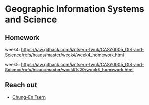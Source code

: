 # Geographic Information Systems and Science

## Homework

week4: https://raw.githack.com/iantsern-twuk/CASA0005_GIS-and-Science/refs/heads/master/week4/week4_homework.html

week5: https://raw.githack.com/iantsern-twuk/CASA0005_GIS-and-Science/refs/heads/master/week5%20/week5_homework.html

## Reach out
* [Chung-En Tsern](https://www.linkedin.com/in/iantsern/)
